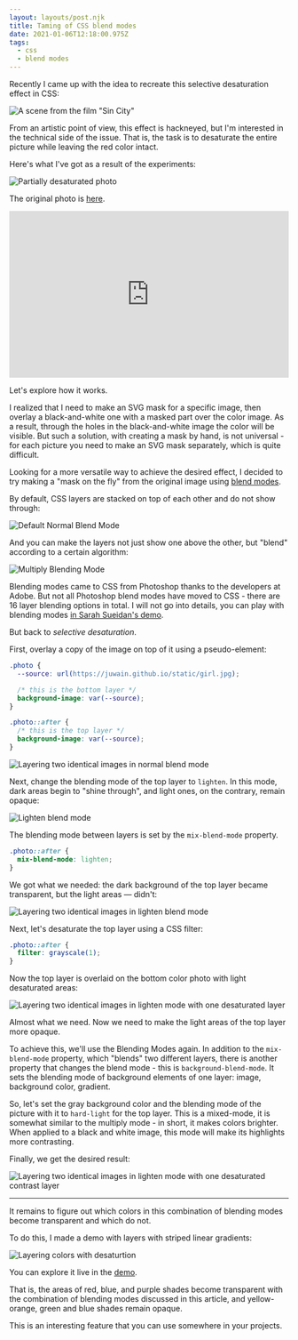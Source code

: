 ```yaml
---
layout: layouts/post.njk
title: Taming of CSS blend modes
date: 2021-01-06T12:18:00.975Z
tags:
  - css
  - blend modes
---
```

Recently I came up with the idea to recreate this selective desaturation effect in CSS:

![A scene from the film "Sin City"](/images/1-yltnfq85-8a4wosrnczuiw.jpg "A scene from the “Sin City” movie")

From an artistic point of view, this effect is hackneyed, but I'm interested in the technical side of the issue. That is, the task is to desaturate the entire picture while leaving the red color intact.

Here's what I've got as a result of the experiments:

![Partially desaturated photo](/images/1-kgtmsjaus_0ntg5ekgecbq.png)

The original photo is [here](https://unsplash.com/@luiskcortes).

<iframe height="300" style="width: 100%;" scrolling="no" title="Blend modes selective desaturation effect" src="https://codepen.io/juwain/embed/preview/mxLJYj?height=300&theme-id=9939&default-tab=result" frameborder="no" loading="lazy" allowtransparency="true" allowfullscreen="true">
  See the Pen <a href='https://codepen.io/juwain/pen/mxLJYj'>Blend modes selective desaturation effect</a> by juwain
  (<a href='https://codepen.io/juwain'>@juwain</a>) on <a href='https://codepen.io'>CodePen</a>.
</iframe>

Let's explore how it works.

I realized that I need to make an SVG mask for a specific image, then overlay a black-and-white one with a masked part over the color image. As a result, through the holes in the black-and-white image the color will be visible. But such a solution, with creating a mask by hand, is not universal - for each picture you need to make an SVG mask separately, which is quite difficult.

Looking for a more versatile way to achieve the desired effect, I decided to try making a "mask on the fly" from the original image using [blend modes](https://drafts.fxtf.org/compositing-1/#blending).

By default, CSS layers are stacked on top of each other and do not show through:

![Default Normal Blend Mode](/images/1-fmbrjwkcft2bmbjshsi1ka.png "Default Normal Blend Mode")

And you can make the layers not just show one above the other, but "blend" according to a certain algorithm:

![Multiply Blending Mode](/images/1-6na7ll_rcxehlapfxjhg7w.png "Multiply Blending Mode")

Blending modes came to CSS from Photoshop thanks to the developers at Adobe. But not all Photoshop blend modes have moved to CSS - there are 16 layer blending options in total. I will not go into details, you can play with blending modes [in Sarah Sueidan's demo](http://www.sarasoueidan.com/demos/css-blender/).

But back to *selective desaturation*.

First, overlay a copy of the image on top of it using a pseudo-element:

```css
.photo {
  --source: url(https://juwain.github.io/static/girl.jpg);

  /* this is the bottom layer */
  background-image: var(--source);
}

.photo::after {
  /* this is the top layer */
  background-image: var(--source);
}
```

![Layering two identical images in normal blend mode](/images/1-2pxarp_l_m9wepezh056qg.gif)

Next, change the blending mode of the top layer to `lighten`. In this mode, dark areas begin to "shine through", and light ones, on the contrary, remain opaque:

![Lighten blend mode](/images/1-1hg5ykh47im7v-4iu2r0w.png "Lighten blend mode")

The blending mode between layers is set by the `mix-blend-mode` property.

```css
.photo::after {
  mix-blend-mode: lighten;
}
```

We got what we needed: the dark background of the top layer became transparent, but the light areas — didn't:

![Layering two identical images in lighten blend mode](/images/1-l6g6zwl_ibukmfrxoxxawg.gif)

Next, let's desaturate the top layer using a CSS filter:

```css
.photo::after {
  filter: grayscale(1);
}
```

Now the top layer is overlaid on the bottom color photo with light desaturated areas:

![Layering two identical images in lighten mode with one desaturated layer](/images/1-1wzrhh7ti55nrnzeyduagg.gif)

Almost what we need. Now we need to make the light areas of the top layer more opaque.

To achieve this, we'll use the Blending Modes again. In addition to the `mix-blend-mode` property, which "blends" two different layers, there is another property that changes the blend mode - this is `background-blend-mode`. It sets the blending mode of background elements of one layer: image, background color, gradient.

So, let's set the gray background color and the blending mode of the picture with it to `hard-light` for the top layer. This is a mixed-mode, it is somewhat similar to the multiply mode - in short, it makes colors brighter. When applied to a black and white image, this mode will make its highlights more contrasting.

Finally, we get the desired result:

![Layering two identical images in lighten mode with one desaturated contrast layer](/images/1-xxrllxel6sf2hpijnms2fg.gif)

- - -

It remains to figure out which colors in this combination of blending modes become transparent and which do not.

To do this, I made a demo with layers with striped linear gradients:

![Layering colors with desaturtion](/images/1-u-ewvolqzlopqlm6hzzbcw.png)

You can explore it live in the [demo](https://codepen.io/juwain/pen/vRjaQb).

That is, the areas of red, blue, and purple shades become transparent with the combination of blending modes discussed in this article, and yellow-orange, green and blue shades remain opaque.

This is an interesting feature that you can use somewhere in your projects.